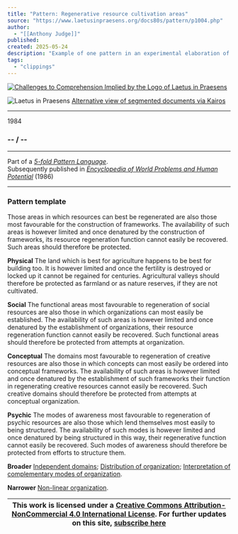 ```yaml
---
title: "Pattern: Regenerative resource cultivation areas"
source: "https://www.laetusinpraesens.org/docs80s/pattern/p1004.php"
author:
  - "[[Anthony Judge]]"
published:
created: 2025-05-24
description: "Example of one pattern in an experimental elaboration of a 5-fold pattern language. This explores the parallel between patterns at the physical level, the social level, the conceptual level, and the psychic level in the light of an underlying template based on the insights of Christopher Alexander"
tags:
  - "clippings"
---
```

[![Challenges to Comprehension Implied by the Logo
of Laetus in Praesens](https://www.laetusinpraesens.org/common/images/achngcol.jpg "Challenges to Comprehension Implied by the Logo
of Laetus in Praesens")](https://www.laetusinpraesens.org/context/logo_laetus.php)

![Laetus in Praesens](https://www.laetusinpraesens.org/common/images/laetus_title2.png) [Alternative view of segmented documents via Kairos](https://kairos.laetusinpraesens.org/p1004_8_pat_h_1)

---

1984

### \-- / --

---

Part of a *[5-fold Pattern Language](https://www.laetusinpraesens.org/docs80s/84patlan.php)*.  
Subsequently published in *[Encyclopedia of World Problems and Human Potential](https://www.un-intelligible.org/projects/homeency.php)* (1986)

---

### Pattern template

Those areas in which resources can best be regenerated are also those most favourable for the construction of frameworks. The availability of such areas is however limited and once denatured by the construction of frameworks, its resource regeneration function cannot easily be recovered. Such areas should therefore be protected.

**Physical** The land which is best for agriculture happens to be best for building too. It is however limited and once the fertility is destroyed or locked up it cannot be regained for centuries. Agricultural valleys should therefore be protected as farmland or as nature reserves, if they are not cultivated.

**Social** The functional areas most favourable to regeneration of social resources are also those in which organizations can most easily be established. The availability of such areas is however limited and once denatured by the establishment of organizations, their resource regeneration function cannot easily be recovered. Such functional areas should therefore be protected from attempts at organization.

**Conceptual** The domains most favourable to regeneration of creative resources are also those in which concepts can most easily be ordered into conceptual frameworks. The availability of such areas is however limited and once denatured by the establishment of such frameworks their function in regenerating creative resources cannot easily be recovered. Such creative domains should therefore be protected from attempts at conceptual organization.

**Psychic** The modes of awareness most favourable to regeneration of psychic resources are also those which lend themselves most easily to being structured. The availability of such modes is however limited and once denatured by being structured in this way, their regenerative function cannot easily be recovered. Such modes of awareness should therefore be protected from efforts to structure them.

**Broader** [Independent domains](https://www.laetusinpraesens.org/docs80s/pattern/p1001.php); [Distribution of organization](https://www.laetusinpraesens.org/docs80s/pattern/p1002.php); [Interpretation of complementary modes of organization](https://www.laetusinpraesens.org/docs80s/pattern/p1003.php).

**Narrower** [Non-linear organization](https://www.laetusinpraesens.org/docs80s/pattern/p1007.php).

| This work is licensed under a [Creative Commons Attribution-NonCommercial 4.0 International License](http://creativecommons.org/licenses/by-nc/4.0/).  For further updates on this site, [subscribe here](https://laetusinpraesens.us19.list-manage.com/subscribe/post?u=1b1bc3aae057999099ff24455&id=4c64c53b45) |
| --- |